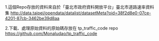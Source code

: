 1.這個Repo存放的資料來自於「臺北市政府資料開放平台」臺北市道路速率資料集 
    http://data.taipei/opendata/datalist/datasetMeta?oid=38f2d8e0-07ce-4201-87cb-3462be39d8aa

2.下載、處理原始資料的原始碼存放在 tp_traffic_code repo
    https://github.com/Monaludao/tp_traffic_code
